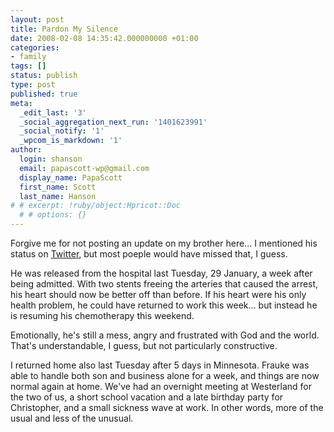 ```yaml
---
layout: post
title: Pardon My Silence
date: 2008-02-08 14:35:42.000000000 +01:00
categories:
- family
tags: []
status: publish
type: post
published: true
meta:
  _edit_last: '3'
  _social_aggregation_next_run: '1401623991'
  _social_notify: '1'
  _wpcom_is_markdown: '1'
author:
  login: shanson
  email: papascott-wp@gmail.com
  display_name: PapaScott
  first_name: Scott
  last_name: Hanson
# # excerpt: !ruby/object:Hpricot::Doc
  # # options: {}
---
```

<p>Forgive me for not posting an update on my brother here... I mentioned his status on <a href="http://twitter.com/papascott">Twitter</a>, but most poeple would have missed that, I guess.</p>
<p>He was released from the hospital last Tuesday, 29 January, a week after being admitted. With two stents freeing the arteries that caused the arrest, his heart should now be better off than before. If his heart were his only health problem, he could have returned to work this week... but instead he is resuming his chemotherapy this weekend.</p>
<p>Emotionally, he's still a mess, angry and frustrated with God and the world. That's understandable, I guess, but not particularly constructive.</p>
<p>I returned home also last Tuesday after 5 days in Minnesota. Frauke was able to handle both son and business alone for a week, and things are now normal again at home. We've had an overnight meeting at Westerland for the two of us, a short school vacation and a late birthday party for Christopher, and a small sickness wave at work. In other words, more of the usual and less of the unusual.</p>
